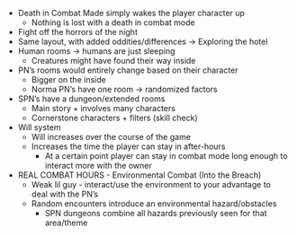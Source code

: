 - Death in Combat Made simply wakes the player character up
    - Nothing is lost with a death in combat mode
- Fight off the horrors of the night
- Same layout, with added oddities/differences → Exploring the hotel
- Human rooms → humans are just sleeping
    - Creatures might have found their way inside
- PN’s rooms would entirely change based on their character
    - Bigger on the inside
    - Norma PN’s have one room → randomized factors
- SPN’s have a dungeon/extended rooms
    - Main story + involves many characters
    - Cornerstone characters + filters (skill check)
- Will system
    - Will increases over the course of the game
    - Increases the time the player can stay in after-hours
        - At a certain point player can stay in combat mode long enough to interact more with the owner
- REAL COMBAT HOURS - Environmental Combat (Into the Breach)
    - Weak lil guy - interact/use the environment to your advantage to deal with the PN’s
    - Random encounters introduce an environmental hazard/obstacles
        - SPN dungeons combine all hazards previously seen for that area/theme